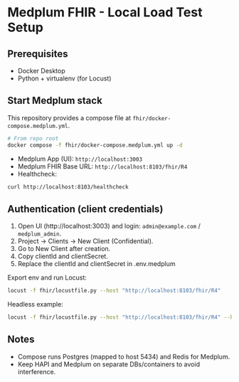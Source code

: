 # Medplum FHIR - Local Load Test Setup

## Prerequisites

- Docker Desktop
- Python + virtualenv (for Locust)

## Start Medplum stack

This repository provides a compose file at `fhir/docker-compose.medplum.yml`.

```bash
# From repo root
docker compose -f fhir/docker-compose.medplum.yml up -d
```

- Medplum App (UI): `http://localhost:3003`
- Medplum FHIR Base URL: `http://localhost:8103/fhir/R4`
- Healthcheck:

```bash
curl http://localhost:8103/healthcheck
```

## Authentication (client credentials)

1. Open UI (http://localhost:3003) and login: `admin@example.com` / `medplum_admin`.
2. Project → Clients → New Client (Confidential).
3. Go to New Client after creation.
4. Copy clientId and clientSecret.
5. Replace the clientId and clientSecret in .env.medplum

Export env and run Locust:

```bash
locust -f fhir/locustfile.py --host "http://localhost:8103/fhir/R4"
```

Headless example:

```bash
locust -f fhir/locustfile.py --host "http://localhost:8103/fhir/R4" --headless -u 100 -r 10 -t 20m
```

## Notes

- Compose runs Postgres (mapped to host 5434) and Redis for Medplum.
- Keep HAPI and Medplum on separate DBs/containers to avoid interference.

